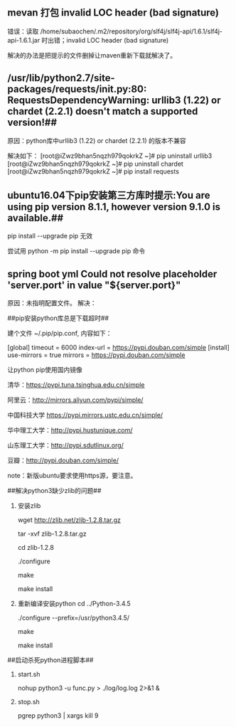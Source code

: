 ## mevan 打包 invalid LOC header (bad signature) ##


错误：读取 /home/subaochen/.m2/repository/org/slf4j/slf4j-api/1.6.1/slf4j-api-1.6.1.jar 时出错；invalid LOC header (bad signature)

解决的办法是把提示的文件删掉让maven重新下载就解决了。

## /usr/lib/python2.7/site-packages/requests/__init__.py:80: RequestsDependencyWarning: urllib3 (1.22) or chardet (2.2.1) doesn't match a supported version!##

原因：python库中urllib3 (1.22) or chardet (2.2.1) 的版本不兼容

解决如下：
[root@iZwz9bhan5nqzh979qokrkZ ~]# pip uninstall urllib3
[root@iZwz9bhan5nqzh979qokrkZ ~]# pip uninstall chardet
[root@iZwz9bhan5nqzh979qokrkZ ~]# pip install requests

## ubuntu16.04下pip安装第三方库时提示:You are using pip version 8.1.1, however version 9.1.0 is available.##

pip install --upgrade pip 无效

尝试用 python -m pip install --upgrade pip 命令

## spring boot yml  Could not resolve placeholder 'server.port' in value "${server.port}" ##

原因：未指明配置文件。
解决：

##pip安装python库总是下载超时##

建个文件 ~/.pip/pip.conf, 内容如下：


[global]
timeout = 6000
index-url = https://pypi.douban.com/simple 
[install]
use-mirrors = true
mirrors = https://pypi.douban.com/simple 

让python pip使用国内镜像

清华：https://pypi.tuna.tsinghua.edu.cn/simple

阿里云：http://mirrors.aliyun.com/pypi/simple/

中国科技大学 https://pypi.mirrors.ustc.edu.cn/simple/

华中理工大学：http://pypi.hustunique.com/

山东理工大学：http://pypi.sdutlinux.org/ 

豆瓣：http://pypi.douban.com/simple/

note：新版ubuntu要求使用https源，要注意。

##解决python3缺少zlib的问题##

1. 安装zlib

	wget http://zlib.net/zlib-1.2.8.tar.gz

	tar -xvf zlib-1.2.8.tar.gz

	cd zlib-1.2.8

	./configure

	make

	make install

1. 重新编译安装python
	cd ../Python-3.4.5

	./configure --prefix=/usr/python3.4.5/

	make

	make install


##启动杀死python进程脚本##

1. start.sh

	nohup python3 -u func.py > ./log/log.log 2>&1 &

2. stop.sh

	pgrep python3 | xargs kill 9

